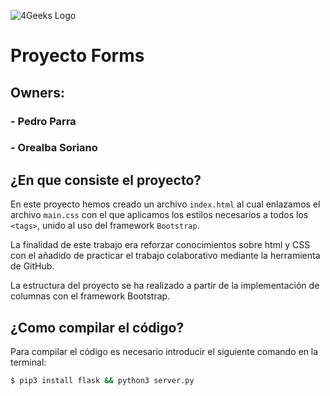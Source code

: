 ![4Geeks Logo](https://4geeksacademy.com//images/4geeks-logo.png)
# Proyecto Forms
## Owners:
### 	- Pedro Parra
###   - Orealba Soriano

## ¿En que consiste el proyecto?
En este proyecto hemos creado un archivo `index.html` al cual enlazamos el archivo `main.css` con el que aplicamos los estilos necesarios a todos los `<tags>`, unido al uso del framework `Bootstrap`.

La finalidad de este trabajo era reforzar conocimientos sobre html y CSS con el añadido de practicar el trabajo colaborativo mediante la herramienta de GitHub.

La estructura del proyecto se ha realizado a partir de la implementación de columnas con el framework Bootstrap.
## ¿Como compilar el código?

Para compilar el código es necesario introducir el siguiente comando en la terminal:
```sh
$ pip3 install flask && python3 server.py
```
